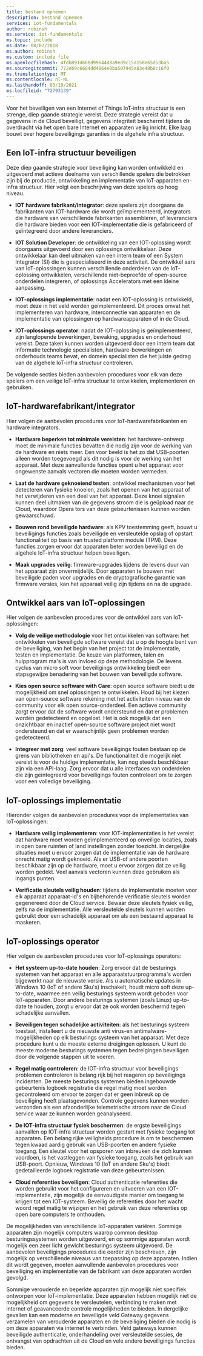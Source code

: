 ```yaml
---
title: bestand opnemen
description: bestand opnemen
services: iot-fundamentals
author: robinsh
ms.service: iot-fundamentals
ms.topic: include
ms.date: 08/07/2018
ms.author: robinsh
ms.custom: include file
ms.openlocfilehash: 4fdb891d668d99644d8a9ed9c15d158e65d53ba5
ms.sourcegitcommit: 772eb9c6684dd4864e0ba507945a83e48b8c16f0
ms.translationtype: MT
ms.contentlocale: nl-NL
ms.lasthandoff: 03/19/2021
ms.locfileid: "72793139"
---
```

Voor het beveiligen van een Internet of Things IoT-infra structuur is een strenge, diep gaande strategie vereist. Deze strategie vereist dat u gegevens in de Cloud beveiligt, gegevens integriteit beschermt tijdens de overdracht via het open bare Internet en apparaten veilig inricht. Elke laag bouwt over hogere beveiligings garanties in de algehele infra structuur.

## <a name="secure-an-iot-infrastructure"></a>Een IoT-infra structuur beveiligen

Deze diep gaande strategie voor beveiliging kan worden ontwikkeld en uitgevoerd met actieve deelname van verschillende spelers die betrokken zijn bij de productie, ontwikkeling en implementatie van IoT-apparaten en-infra structuur. Hier volgt een beschrijving van deze spelers op hoog niveau.

* **IOT hardware fabrikant/integrator**: deze spelers zijn doorgaans de fabrikanten van IOT-hardware die wordt geïmplementeerd, integrators die hardware van verschillende fabrikanten assembleren, of leveranciers die hardware bieden voor een IOT-implementatie die is gefabriceerd of geïntegreerd door andere leveranciers.

* **IOT Solution Developer**: de ontwikkeling van een IOT-oplossing wordt doorgaans uitgevoerd door een oplossings ontwikkelaar. Deze ontwikkelaar kan deel uitmaken van een intern team of een System Integrator (SI) die is gespecialiseerd in deze activiteit. De ontwikkel aars van IoT-oplossingen kunnen verschillende onderdelen van de IoT-oplossing ontwikkelen, verschillende niet-beproefde of open-source onderdelen integreren, of oplossings Accelerators met een kleine aanpassing.

* **IOT-oplossings implementatie**: nadat een IOT-oplossing is ontwikkeld, moet deze in het veld worden geïmplementeerd. Dit proces omvat het implementeren van hardware, interconnectie van apparaten en de implementatie van oplossingen op hardwareapparaten of in de Cloud.

* **IOT-oplossings operator**: nadat de IOT-oplossing is geïmplementeerd, zijn langlopende bewerkingen, bewaking, upgrades en onderhoud vereist. Deze taken kunnen worden uitgevoerd door een intern team dat informatie technologie specialisten, hardware-bewerkingen en onderhouds teams bevat, en domein specialisten die het juiste gedrag van de algehele IoT-infra structuur controleren.

De volgende secties bieden aanbevolen procedures voor elk van deze spelers om een veilige IoT-infra structuur te ontwikkelen, implementeren en gebruiken.

## <a name="iot-hardware-manufacturerintegrator"></a>IoT-hardwarefabrikant/integrator

Hier volgen de aanbevolen procedures voor IoT-hardwarefabrikanten en hardware integrators.

* **Hardware beperken tot minimale vereisten**: het hardware-ontwerp moet de minimale functies bevatten die nodig zijn voor de werking van de hardware en niets meer. Een voor beeld is het zo dat USB-poorten alleen worden toegevoegd als dit nodig is voor de werking van het apparaat. Met deze aanvullende functies opent u het apparaat voor ongewenste aanvals vectoren die moeten worden vermeden.

* **Laat de hardware geknoeiend testen**: ontwikkel mechanismen voor het detecteren van fysieke knoeien, zoals het openen van het apparaat of het verwijderen van een deel van het apparaat. Deze knoei signalen kunnen deel uitmaken van de gegevens stroom die is geüpload naar de Cloud, waardoor Opera tors van deze gebeurtenissen kunnen worden gewaarschuwd.

* **Bouwen rond beveiligde hardware**: als KPV toestemming geeft, bouwt u beveiligings functies zoals beveiligde en versleutelde opslag of opstart functionaliteit op basis van trusted platform module (TPM). Deze functies zorgen ervoor dat apparaten beter worden beveiligd en de algehele IoT-infra structuur helpen beveiligen.

* **Maak upgrades veilig**: firmware-upgrades tijdens de levens duur van het apparaat zijn onvermijdelijk. Door apparaten te bouwen met beveiligde paden voor upgrades en de cryptografische garantie van firmware versies, kan het apparaat veilig zijn tijdens en na de upgrade.

## <a name="iot-solution-developer"></a>Ontwikkel aars van IoT-oplossingen

Hier volgen de aanbevolen procedures voor de ontwikkel aars van IoT-oplossingen:

* **Volg de veilige methodologie** voor het ontwikkelen van software: het ontwikkelen van beveiligde software vereist dat u op de hoogte bent van de beveiliging, van het begin van het project tot de implementatie, testen en implementatie. De keuze van platformen, talen en hulpprogram ma's is van invloed op deze methodologie. De levens cyclus van micro soft voor beveiligings ontwikkeling biedt een stapsgewijze benadering van het bouwen van beveiligde software.

* **Kies open source software with Care**: open source software biedt u de mogelijkheid om snel oplossingen te ontwikkelen. Houd bij het kiezen van open-source software rekening met het activiteiten niveau van de community voor elk open source-onderdeel. Een actieve community zorgt ervoor dat de software wordt ondersteund en dat er problemen worden gedetecteerd en opgelost. Het is ook mogelijk dat een onzichtbaar en inactief open-source software project niet wordt ondersteund en dat er waarschijnlijk geen problemen worden gedetecteerd.

* **Integreer met zorg**: veel software beveiligings fouten bestaan op de grens van bibliotheken en api's. De functionaliteit die mogelijk niet vereist is voor de huidige implementatie, kan nog steeds beschikbaar zijn via een API-laag. Zorg ervoor dat u alle interfaces van onderdelen die zijn geïntegreerd voor beveiligings fouten controleert om te zorgen voor een volledige beveiliging.

## <a name="iot-solution-deployer"></a>IoT-oplossings implementatie

Hieronder volgen de aanbevolen procedures voor de implementaties van IoT-oplossingen:

* **Hardware veilig implementeren**: voor IOT-implementaties is het vereist dat hardware moet worden geïmplementeerd op onveilige locaties, zoals in open bare ruimten of land instellingen zonder toezicht. In dergelijke situaties moet u ervoor zorgen dat de implementatie van de hardware onrecht matig wordt geknoeid. Als er USB-of andere poorten beschikbaar zijn op de hardware, moet u ervoor zorgen dat ze veilig worden gedekt. Veel aanvals vectoren kunnen deze gebruiken als ingangs punten.

* **Verificatie sleutels veilig houden**: tijdens de implementatie moeten voor elk apparaat apparaat-id's en bijbehorende verificatie sleutels worden gegenereerd door de Cloud service. Bewaar deze sleutels fysiek veilig, zelfs na de implementatie. Alle versleutelde sleutels kunnen worden gebruikt door een schadelijk apparaat om als een bestaand apparaat te maskeren.

## <a name="iot-solution-operator"></a>IoT-oplossings operator

Hier volgen de aanbevolen procedures voor IoT-oplossings operators:

* **Het systeem up-to-date houden**: Zorg ervoor dat de besturings systemen van het apparaat en alle apparaatstuurprogramma's worden bijgewerkt naar de nieuwste versie. Als u automatische updates in Windows 10 (IoT of andere Sku's) inschakelt, houdt micro soft deze up-to-date, waarmee een veilig besturings systeem wordt geboden voor IoT-apparaten. Door andere besturings systemen (zoals Linux) up-to-date te houden, zorgt u ervoor dat ze ook worden beschermd tegen schadelijke aanvallen.

* **Beveiligen tegen schadelijke activiteiten**: als het besturings systeem toestaat, installeert u de nieuwste anti virus-en antimalware-mogelijkheden op elk besturings systeem van het apparaat. Met deze procedure kunt u de meeste externe dreigingen oplossen. U kunt de meeste moderne besturings systemen tegen bedreigingen beveiligen door de volgende stappen uit te voeren.

* **Regel matig controleren**: de IOT-infra structuur voor beveiligings problemen controleren is belang rijk bij het reageren op beveiligings incidenten. De meeste besturings systemen bieden ingebouwde gebeurtenis logboek registratie die regel matig moet worden gecontroleerd om ervoor te zorgen dat er geen inbreuk op de beveiliging heeft plaatsgevonden. Controle gegevens kunnen worden verzonden als een afzonderlijke telemetrische stroom naar de Cloud service waar ze kunnen worden geanalyseerd.

* **De IOT-infra structuur fysiek beschermen**: de ergste beveiligings aanvallen op IOT-infra structuur worden gestart met fysieke toegang tot apparaten. Een belang rijke veiligheids procedure is om te beschermen tegen kwaad aardig gebruik van USB-poorten en andere fysieke toegang. Een sleutel voor het opsporen van inbreuken die zich kunnen voordoen, is het vastleggen van fysieke toegang, zoals het gebruik van USB-poort. Opnieuw, Windows 10 (IoT en andere Sku's) biedt gedetailleerde logboek registratie van deze gebeurtenissen.

* **Cloud referenties beveiligen**: Cloud authenticatie referenties die worden gebruikt voor het configureren en uitvoeren van een IOT-implementatie, zijn mogelijk de eenvoudigste manier om toegang te krijgen tot een IOT-systeem. Beveilig de referenties door het wacht woord regel matig te wijzigen en het gebruik van deze referenties op open bare computers te onthouden.

De mogelijkheden van verschillende IoT-apparaten variëren. Sommige apparaten zijn mogelijk computers waarop common desktop besturingssystemen worden uitgevoerd, en op sommige apparaten wordt mogelijk een zeer licht gewicht besturings systeem uitgevoerd. De aanbevolen beveiligings procedures die eerder zijn beschreven, zijn mogelijk op verschillende niveaus van toepassing op deze apparaten. Indien dit wordt gegeven, moeten aanvullende aanbevolen procedures voor beveiliging en implementatie van de fabrikant van deze apparaten worden gevolgd.

Sommige verouderde en beperkte apparaten zijn mogelijk niet specifiek ontworpen voor IoT-implementatie. Deze apparaten hebben mogelijk niet de mogelijkheid om gegevens te versleutelen, verbinding te maken met internet of geavanceerde controle mogelijkheden te bieden. In dergelijke gevallen kan een moderne en beveiligde veld Gateway gegevens verzamelen van verouderde apparaten en de beveiliging bieden die nodig is om deze apparaten via internet te verbinden. Veld gateways kunnen beveiligde authenticatie, onderhandeling over versleutelde sessies, de ontvangst van opdrachten uit de Cloud en vele andere beveiligings functies bieden.